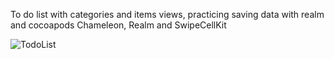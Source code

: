 To do list with categories and items views, practicing saving data with realm and cocoapods Chameleon, Realm and SwipeCellKit

![TodoList](https://user-images.githubusercontent.com/58036252/90415774-de33ee80-e0b1-11ea-8454-e96e79350ca1.gif)

